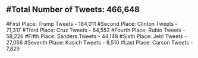 #Total Number of Tweets: 466,648 
---
#First Place: Trump Tweets - 184,011
#Second Place: Clinton Tweets - 71,317
#Third Place: Cruz Tweets - 64,552
#Fourth Place: Rubio Tweets - 58,226
#Fifth Place: Sanders Tweets - 44,148
#Sixth Place: Jeb! Tweets - 27,056
#Seventh Place: Kasich Tweets - 9,510
#Last Place: Carson Tweets - 7,829
